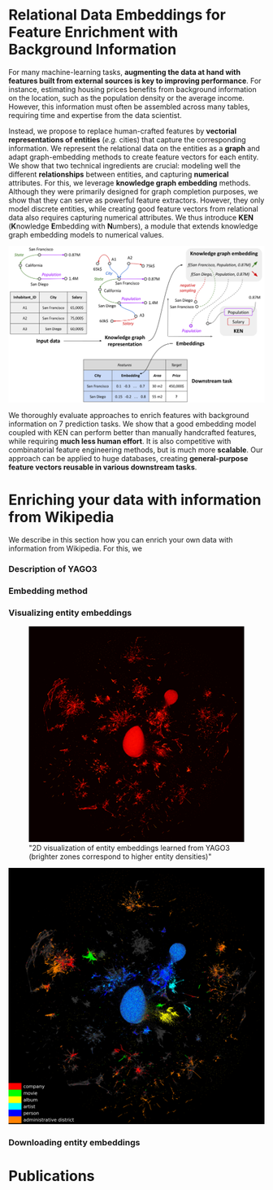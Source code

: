 
# Relational Data Embeddings for Feature Enrichment with Background Information

For many machine-learning tasks, **augmenting the data at hand with features built from external sources is key to improving performance**. For instance, estimating housing prices benefits from background information on the location, such as the population density or the average income. However, this information must often be assembled across many tables, requiring time and expertise from the data scientist.

Instead, we propose to replace human-crafted features by **vectorial representations of entities** (*e.g.* cities) that capture the corresponding information. We represent the relational data on the entities as a **graph** and adapt
graph-embedding methods to create feature vectors for each entity. We show that two technical ingredients are crucial: modeling well the different **relationships** between entities, and capturing **numerical** attributes. For this, we leverage **knowledge graph embedding** methods. Although they were primarily designed for graph completion purposes, we show that they can serve as powerful feature extractors. However, they only model discrete entities, while creating good feature vectors from relational data also requires capturing numerical attributes. We thus introduce **KEN** (**K**nowledge **E**mbedding with **N**umbers), a module that extends knowledge graph embedding models to numerical values.

![embedding_pipeline](/assets/figures/embedding_pipeline.png)

We thoroughly evaluate approaches to enrich features with background information on 7 prediction tasks. We show that a good embedding model coupled with KEN can perform better than manually handcrafted features, while requiring **much less human effort**. It is also competitive with combinatorial feature engineering methods, but is much more **scalable**. Our approach can be applied to huge databases, creating **general-purpose feature vectors reusable in various downstream tasks**.

# Enriching your data with information from Wikipedia

We describe in this section how you can enrich your own data with information from Wikipedia. For this, we 
### Description of YAGO3

### Embedding method

### Visualizing entity embeddings

<figure>
  <img
  src=/assets/figures/entity_density.png
  alt="2D visualization of entity embeddings">
  <figcaption>"2D visualization of entity embeddings learned from YAGO3 (brighter zones correspond to higher entity densities)"</figcaption>
</figure>


![entity_types](/assets/figures/entity_types.png)

### Downloading entity embeddings

# Publications

